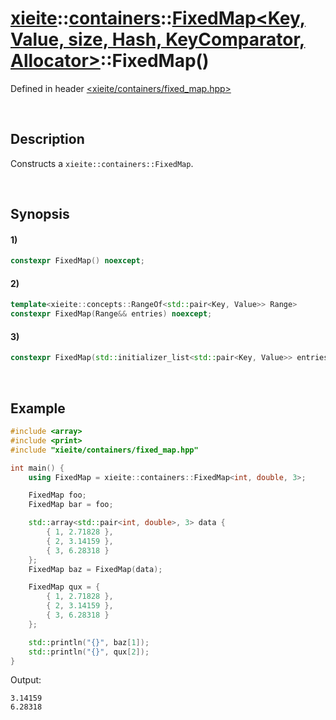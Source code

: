 # [xieite](../../../../../../xieite.md)\:\:[containers](../../../../../../containers.md)\:\:[FixedMap<Key, Value, size, Hash, KeyComparator, Allocator>](../../../../fixed_map.md)\:\:FixedMap\(\)
Defined in header [<xieite/containers/fixed_map.hpp>](../../../../../../../include/xieite/containers/fixed_map.hpp)

&nbsp;

## Description
Constructs a `xieite::containers::FixedMap`.

&nbsp;

## Synopsis
#### 1)
```cpp
constexpr FixedMap() noexcept;
```
#### 2)
```cpp
template<xieite::concepts::RangeOf<std::pair<Key, Value>> Range>
constexpr FixedMap(Range&& entries) noexcept;
```
#### 3)
```cpp
constexpr FixedMap(std::initializer_list<std::pair<Key, Value>> entries) noexcept;
```

&nbsp;

## Example
```cpp
#include <array>
#include <print>
#include "xieite/containers/fixed_map.hpp"

int main() {
    using FixedMap = xieite::containers::FixedMap<int, double, 3>;

    FixedMap foo;
    FixedMap bar = foo;

    std::array<std::pair<int, double>, 3> data {
        { 1, 2.71828 },
        { 2, 3.14159 },
        { 3, 6.28318 }
    };
    FixedMap baz = FixedMap(data);

    FixedMap qux = {
        { 1, 2.71828 },
        { 2, 3.14159 },
        { 3, 6.28318 }
    };

    std::println("{}", baz[1]);
    std::println("{}", qux[2]);
}
```
Output:
```
3.14159
6.28318
```
